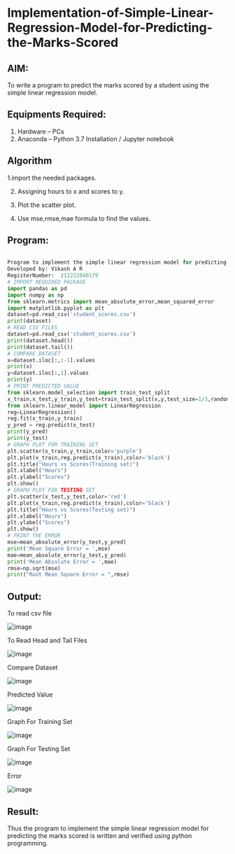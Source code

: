 # Implementation-of-Simple-Linear-Regression-Model-for-Predicting-the-Marks-Scored

## AIM:
To write a program to predict the marks scored by a student using the simple linear regression model.

## Equipments Required:
1. Hardware – PCs
2. Anaconda – Python 3.7 Installation / Jupyter notebook

## Algorithm
1.import the needed packages.

2. Assigning hours to x and scores to y.
   
3. Plot the scatter plot.
 
4. Use mse,rmse,mae formula to find the values.

## Program:
```python

Program to implement the simple linear regression model for predicting the marks scored.
Developed by: Vikash A R
RegisterNumber:  212222040179
# IMPORT REQUIRED PACKAGE
import pandas as pd
import numpy as np
from sklearn.metrics import mean_absolute_error,mean_squared_error
import matplotlib.pyplot as plt
dataset=pd.read_csv('student_scores.csv')
print(dataset)
# READ CSV FILES
dataset=pd.read_csv('student_scores.csv')
print(dataset.head())
print(dataset.tail())
# COMPARE DATASET
x=dataset.iloc[:,:-1].values
print(x)
y=dataset.iloc[:,1].values
print(y)
# PRINT PREDICTED VALUE
from sklearn.model_selection import train_test_split
x_train,x_test,y_train,y_test=train_test_split(x,y,test_size=1/3,random_state=0)
from sklearn.linear_model import LinearRegression
reg=LinearRegression()
reg.fit(x_train,y_train)
y_pred = reg.predict(x_test)
print(y_pred)
print(y_test)
# GRAPH PLOT FOR TRAINING SET
plt.scatter(x_train,y_train,color='purple')
plt.plot(x_train,reg.predict(x_train),color='black')
plt.title("Hours vs Scores(Training set)")
plt.xlabel("Hours")
plt.ylabel("Scores")
plt.show()
# GRAPH PLOT FOR TESTING SET
plt.scatter(x_test,y_test,color='red')
plt.plot(x_train,reg.predict(x_train),color='black')
plt.title("Hours vs Scores(Testing set)")
plt.xlabel("Hours")
plt.ylabel("Scores")
plt.show()
# PRINT THE ERROR
mse=mean_absolute_error(y_test,y_pred)
print('Mean Square Error = ',mse)
mae=mean_absolute_error(y_test,y_pred)
print('Mean Absolute Error = ',mae)
rmse=np.sqrt(mse)
print("Root Mean Square Error = ",rmse)

```

## Output:

To read csv file

![image](https://github.com/VIKASHAR/Implementation-of-Simple-Linear-Regression-Model-for-Predicting-the-Marks-Scored/assets/119405655/9c4c9092-d20a-4bf4-aeb3-c0b5c3d5c913)

To Read Head and Tail Files

![image](https://github.com/VIKASHAR/Implementation-of-Simple-Linear-Regression-Model-for-Predicting-the-Marks-Scored/assets/119405655/c1ac175f-b39c-4ed3-9236-d49eed3da214)

Compare Dataset

![image](https://github.com/VIKASHAR/Implementation-of-Simple-Linear-Regression-Model-for-Predicting-the-Marks-Scored/assets/119405655/d6551083-db41-4e0e-8f48-52da085630e8)

Predicted Value

![image](https://github.com/VIKASHAR/Implementation-of-Simple-Linear-Regression-Model-for-Predicting-the-Marks-Scored/assets/119405655/f01d961d-274e-47e5-96a1-6e32371fdaa0)

Graph For Training Set

![image](https://github.com/VIKASHAR/Implementation-of-Simple-Linear-Regression-Model-for-Predicting-the-Marks-Scored/assets/119405655/e5aef6c8-dc0c-421b-8c90-8a1166715f8d)

Graph For Testing Set

![image](https://github.com/VIKASHAR/Implementation-of-Simple-Linear-Regression-Model-for-Predicting-the-Marks-Scored/assets/119405655/876779cd-bc6c-4a3d-91fb-bdcc98602f53)

Error

![image](https://github.com/VIKASHAR/Implementation-of-Simple-Linear-Regression-Model-for-Predicting-the-Marks-Scored/assets/119405655/d257abd8-a7a5-4f1b-a4c2-0bce8db497b4)


## Result:
Thus the program to implement the simple linear regression model for predicting the marks scored is written and verified using python programming.
